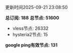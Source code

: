 更新时间2025-09-21 23:08:50

**总订阅: 188**
**总节点: 51600**
- vless节点: 26332
- hysteria2节点: 15

**google ping有效节点: 131**
